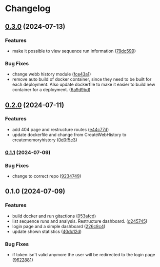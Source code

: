 # Changelog

## [0.3.0](https://www.github.com/clinical-genomics-uppsala/ductus_frontend_app/compare/v0.2.0...v0.3.0) (2024-07-13)


### Features

* make it possible to view sequence run information ([79dc599](https://www.github.com/clinical-genomics-uppsala/ductus_frontend_app/commit/79dc599081103b273c946a9fbb17f92931e84fd8))


### Bug Fixes

* change webb history module ([fce43a1](https://www.github.com/clinical-genomics-uppsala/ductus_frontend_app/commit/fce43a13c84bacdde39f0543f1bbb03c02a6ead5))
* remove auto build of docker container, since they need to be built for each deployment. Also update dockerfile to make it easier to build new container for a deployment. ([6a9d9bd](https://www.github.com/clinical-genomics-uppsala/ductus_frontend_app/commit/6a9d9bd16e1c3cb11fb42412261bedf7ee9cbe01))

## [0.2.0](https://www.github.com/clinical-genomics-uppsala/ductus_frontend_app/compare/v0.1.1...v0.2.0) (2024-07-11)


### Features

* add 404 page and restructure routes ([e44c77d](https://www.github.com/clinical-genomics-uppsala/ductus_frontend_app/commit/e44c77d9d537e72544633e1f386b260c363d7e22))
* update dockerfile and change from CreateWebHistory to creatememoryhistory ([0d0f5e3](https://www.github.com/clinical-genomics-uppsala/ductus_frontend_app/commit/0d0f5e3e4e0eb5640eecc2a8a1facc68c3e4286c))

### [0.1.1](https://www.github.com/clinical-genomics-uppsala/ductus_frontend_app/compare/v0.1.0...v0.1.1) (2024-07-09)


### Bug Fixes

* change to correct repo ([9234749](https://www.github.com/clinical-genomics-uppsala/ductus_frontend_app/commit/9234749e40d82c3cf3150890323f8e67a5c6ecac))

## 0.1.0 (2024-07-09)


### Features

* build docker and run gitactions ([053afcd](https://www.github.com/clinical-genomics-uppsala/ductus_frontend_app/commit/053afcd98a1718f98b4457a557a0b94f3887e7b8))
* list sequence runs and analysis. Restructure dashboard. ([d245745](https://www.github.com/clinical-genomics-uppsala/ductus_frontend_app/commit/d24574593541c32e32ff14e1d2ada65e02be65c7))
* login page and a simple dashboard ([226c8c4](https://www.github.com/clinical-genomics-uppsala/ductus_frontend_app/commit/226c8c4979dd1073ad38779d3037ad7234c1e52c))
* update shown statistics ([40dc12d](https://www.github.com/clinical-genomics-uppsala/ductus_frontend_app/commit/40dc12d22b9ada873d94a7e5db3c2e1161861430))


### Bug Fixes

* if token isn't valid anymore the user will be redirected to the login page ([9622881](https://www.github.com/clinical-genomics-uppsala/ductus_frontend_app/commit/9622881ef1c441907f36da638087c2ad75fc0ff3))
